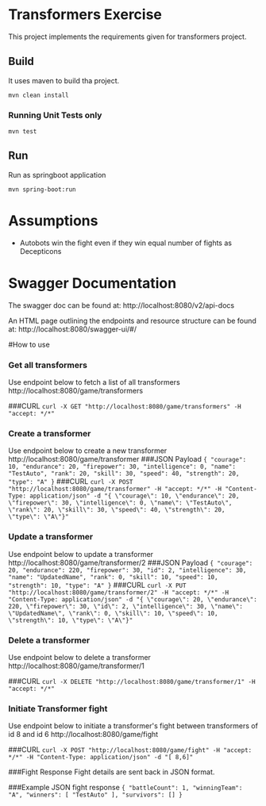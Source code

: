 # Transformers Exercise
This project implements the requirements given for transformers project.  

## Build
It uses maven to build tha project.
 
`mvn clean install`
### Running Unit Tests only
`mvn test`

## Run
Run as springboot application 

`mvn spring-boot:run`


# Assumptions
* Autobots win the fight even if they win equal number of fights as Decepticons

# Swagger Documentation
The swagger doc can be found at:
http://localhost:8080/v2/api-docs

An HTML page outlining the endpoints and resource structure can be found at:
http://localhost:8080/swagger-ui/#/

#How to use
### Get all transformers
Use endpoint below to fetch a list of all transformers
http://localhost:8080/game/transformers

###CURL 
`curl -X GET "http://localhost:8080/game/transformers" -H "accept: */*"`

### Create a transformer
Use endpoint below to create a new transformer
http://localhost:8080/game/transformer
###JSON Payload
`{
  "courage": 10,
  "endurance": 20,
  "firepower": 30,
  "intelligence": 0,
  "name": "TestAuto",
  "rank": 20,
  "skill": 30,
  "speed": 40,
  "strength": 20,
  "type": "A"
}`
###CURL 
`curl -X POST "http://localhost:8080/game/transformer" -H "accept: */*" -H "Content-Type: application/json" -d "{ \"courage\": 10, \"endurance\": 20, \"firepower\": 30, \"intelligence\": 0, \"name\": \"TestAuto\", \"rank\": 20, \"skill\": 30, \"speed\": 40, \"strength\": 20, \"type\": \"A\"}"`

### Update a transformer
Use endpoint below to update a transformer
http://localhost:8080/game/transformer/2
###JSON Payload
`{
   "courage": 20,
   "endurance": 220,
   "firepower": 30,
   "id": 2,
   "intelligence": 30,
   "name": "UpdatedName",
   "rank": 0,
   "skill": 10,
   "speed": 10,
   "strength": 10,
   "type": "A"
 }`
###CURL 
`curl -X PUT "http://localhost:8080/game/transformer/2" -H "accept: */*" -H "Content-Type: application/json" -d "{ \"courage\": 20, \"endurance\": 220, \"firepower\": 30, \"id\": 2, \"intelligence\": 30, \"name\": \"UpdatedName\", \"rank\": 0, \"skill\": 10, \"speed\": 10, \"strength\": 10, \"type\": \"A\"}"`

### Delete a transformer
Use endpoint below to delete a transformer
http://localhost:8080/game/transformer/1

###CURL 
`curl -X DELETE "http://localhost:8080/game/transformer/1" -H "accept: */*"`

### Initiate Transformer fight
Use endpoint below to initiate a transformer's fight between transformers of id 8 and id 6
http://localhost:8080/game/fight

###CURL 
`curl -X POST "http://localhost:8080/game/fight" -H "accept: */*" -H "Content-Type: application/json" -d "[ 8,6]"`

###Fight Response
Fight details are sent back in JSON format.  

###Example JSON fight response 
`{
  "battleCount": 1,
  "winningTeam": "A",
  "winners": [
    "TestAuto"
  ],
  "survivors": []
}`